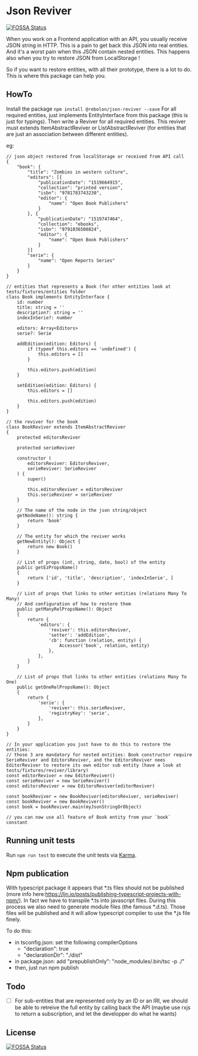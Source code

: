 # Json Reviver
[![FOSSA Status](https://app.fossa.io/api/projects/git%2Bgithub.com%2FRebolon%2Fjson-reviver.svg?type=shield)](https://app.fossa.io/projects/git%2Bgithub.com%2FRebolon%2Fjson-reviver?ref=badge_shield)


When you work on a Frontend application with an API, you usually receive JSON string in HTTP. This is a pain to get back this JSON into real entities.
And it's a worst pain when this JSON contain nested entities.
This happens also when you try to restore JSON from LocalStorage !

So if you want to restore entities, with all their prototype, there is a lot to do.
This is where this package can help you.

## HowTo

Install the package `npm install @rebolon/json-reviver --save`
For all required entities, just implements EntityInterface from this package (this is just for typings).
Then write a Reviver for all required entities. This reviver must extends ItemAbstractReviver or ListAbstractReviver (for entities that are just an association between different entities).

eg:

```
// json object restored from localStorage or received from API call
{
    "book": {
        "title": "Zombies in western culture",
        "editors": [{
            "publicationDate": "1519664915",
            "collection": "printed version",
            "isbn": "9781783743230",
            "editor": {
                "name": "Open Book Publishers"
            }
        }, {
            "publicationDate": "1519747464",
            "collection": "ebooks",
            "isbn": "9791036500824",
            "editor": {
                "name": "Open Book Publishers"
            }
        }]
        "serie": {
            "name": "Open Reports Series"
        }
    }
}

// entities that represents a Book (for other entities look at tests/fixtures/entities folder
class Book implements EntityInterface {
    id: number
    title: string = ''
    description?: string = ''
    indexInSerie?: number

    editors: Array<Editors>
    serie?: Serie

    addEdition(edition: Editors) {
        if (typeof this.editors == 'undefined') {
            this.editors = []
        }

        this.editors.push(edition)
    }

    setEdition(edition: Editors) {
        this.editors = []

        this.editors.push(edition)
    }
}

// the reviver for the book
class BookReviver extends ItemAbstractReviver
{
    protected editorsReviver

    protected serieReviver

    constructor (
        editorsReviver: EditorsReviver,
        serieReviver: SerieReviver
    ) {
        super()

        this.editorsReviver = editorsReviver
        this.serieReviver = serieReviver
    }

    // The name of the node in the json string/object
    getNodeName(): string {
        return 'book'
    }

    // The entity for which the reviver works
    getNewEntity(): Object {
        return new Book()
    }

    // List of props (int, string, date, bool) of the entity
    public getEzPropsName()
    {
        return ['id', 'title', 'description', 'indexInSerie', ]
    }

    // List of props that links to other entities (relations Many To Many)
    // And configuration of how to restore them
    public getManyRelPropsName(): Object
    {
        return {
            'editors': {
                'reviver': this.editorsReviver,
                'setter': 'addEdition',
                'cb': function (relation, entity) {
                    Accessor('book', relation, entity)
                },
            },
        }
    }

    // List of props that links to other entities (relations Many To One)
    public getOneRelPropsName(): Object
    {
        return {
            'serie': {
                'reviver': this.serieReviver,
                'registryKey': 'serie',
            },
        }
    }
}

// In your application you just have to do this to restore the entities:
// those 3 are mandatory for nested entities: Book constructor require SerieReviver and EditorsReviver, and the EditorsReviver nees EditorReviver to restore its own editor sub entity (have a look at tests/fixtures/reviver/library)
const editorReviver = new EditorReviver()
const serieReviver = new SerieReviver()
const editorsReviver = new EditorsReviver(editorReviver)

const bookReviver = new BookReviver(editorsReviver, serieReviver)
const bookReviver = new BookReviver()
const book = bookReviver.main(myJsonStringOrObject)

// you can now use all feature of Book entity from your `book`  constant
```
## Running unit tests

Run `npm run test` to execute the unit tests via [Karma](https://karma-runner.github.io).

## Npm publication

With typescript package it appears that *.ts files should not be published (more info here:https://ljn.io/posts/publishing-typescript-projects-with-npm/). In fact we have to transpile *.ts into 
javascript files. During this process we also need to generate module files (the famous *.d.ts). Those files will be
published and it will allow typescript compiler to use the *.js file finely. 

To do this:
 * in tsconfig.json: set the following compilerOptions
    * "declaration": true 
    * "declarationDir": "./dist"
 * in package.json: add "prepublishOnly": "node_modules/.bin/tsc -p ./"
 * then, just run npm publish

## Todo

* [ ] For sub-entities that are represented only by an ID or an IRI, we should be able to retreive the full entity by calling back the API (maybe use rxjs to return a subscription, and let the developper do what he wants)


## License
[![FOSSA Status](https://app.fossa.io/api/projects/git%2Bgithub.com%2FRebolon%2Fjson-reviver.svg?type=large)](https://app.fossa.io/projects/git%2Bgithub.com%2FRebolon%2Fjson-reviver?ref=badge_large)